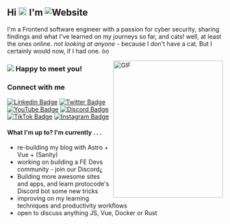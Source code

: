 

## Hi <img src="https://media.giphy.com/media/hvRJCLFzcasrR4ia7z/giphy.gif" width="20"> I'm ![Website](https://img.shields.io/badge/Tobias%20Rauer-JS%20Dev-yellow)
I'm a Frontend software engineer with a passion for cyber security, sharing findings and what I've learned on my journeys so far, and cats! well, at least the ones online. *not looking at anyone* - because I don't have a cat. But I certainly would now, if I had one. òo

<img align="right" alt="GIF" src="https://github.com/prototowb/prototowb/blob/main/sir-cat-laptop.gif" width="256" height="320" />

### ![](https://visitor-badge.glitch.me/badge?page_id=prototowb.prototowb) Happy to meet you!

### Connect with me
[![Linkedin Badge](https://img.shields.io/badge/-LinkedIn-0e76a8?style=flat-square&logo=Linkedin&logoColor=white)][linkedin]
[![Twitter Badge](https://img.shields.io/twitter/follow/prototowb?label=Follow&style=social)][twitter]
[![YouTube Badge](https://img.shields.io/youtube/channel/views/UCG_MpEt7okBlH1KtIK1TQTQ?style=social)][youtube]
[![Discord Badge](https://img.shields.io/badge/Discord-Join!-6a0dad)][discord]
[![TikTok Badge](https://img.shields.io/badge/TikTok-Follow-blue)][tiktok]
[![Instagram Badge](https://img.shields.io/badge/-Instagram-e4405f?style=flat-square&logo=Instagram&logoColor=white)][instagram]

#### What I'm up to? I'm currently . . .
- re-building my blog with Astro + Vue + (Sanity)
- working on building a FE Devs community - join our Discord¿
- Building more awesome sites and apps, and learn protocode's Discord bot some new tricks
- improving on my learning techniques and productivity workflows
- open to discuss anything JS, Vue, Docker or Rust

<!-- ### My GitHub stats
[![prototowb's github stats](https://github-readme-stats.vercel.app/api?username=prototowb&count_private=true&include_all_commits=true&theme=cobalt)](https://google.com)

<br>

### My most used languages
[![Top Langs](https://github-readme-stats.vercel.app/api/top-langs/?username=prototowb&layout=compact)](https://github.com/anuraghazra/github-readme-stats)
-->


<!-- variables that are used above -->
[linkedin]: https://www.linkedin.com/in/tobias-rauer/
[twitter]: https://twitter.com/prototowb/
[instagram]: https://www.instagram.com/protocode_/
[discord]: https://discord.gg/XB3KCDwgzk
[youtube]: https://www.youtube.com/channel/UCG_MpEt7okBlH1KtIK1TQTQ
[tiktok]: https://www.tiktok.com/@protocode_
